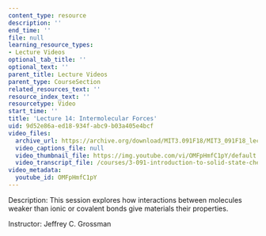 ```yaml
---
content_type: resource
description: ''
end_time: ''
file: null
learning_resource_types:
- Lecture Videos
optional_tab_title: ''
optional_text: ''
parent_title: Lecture Videos
parent_type: CourseSection
related_resources_text: ''
resource_index_text: ''
resourcetype: Video
start_time: ''
title: 'Lecture 14: Intermolecular Forces'
uid: 9d52e86a-ed18-934f-abc9-b03a405e4bcf
video_files:
  archive_url: https://archive.org/download/MIT3.091F18/MIT3_091F18_lec14_300k.mp4
  video_captions_file: null
  video_thumbnail_file: https://img.youtube.com/vi/OMFpHmfC1pY/default.jpg
  video_transcript_file: /courses/3-091-introduction-to-solid-state-chemistry-fall-2018/eadbee6687f95125180afd9ee33f9d23_OMFpHmfC1pY.pdf
video_metadata:
  youtube_id: OMFpHmfC1pY
---
```


Description: This session explores how interactions between molecules weaker than ionic or covalent bonds give materials their properties.

Instructor: Jeffrey C. Grossman


